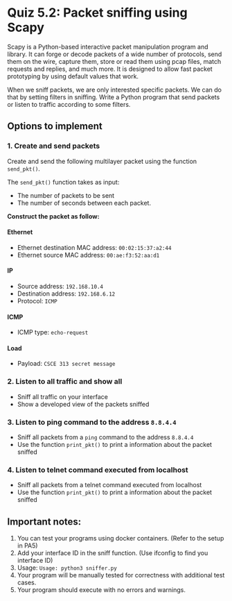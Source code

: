 # Quiz 5.2: Packet sniffing using Scapy

Scapy is a Python-based interactive packet manipulation program and library. It can forge or decode packets of a wide number of protocols, send them on the wire, capture them, store or read them using pcap files, match requests and replies, and much more. It is designed to allow fast packet prototyping by using default values that work.

When we sniff packets, we are only interested specific packets. We can do that by setting filters in sniffing. 
Write a Python program that send packets or listen to traffic according to some filters.


## Options to implement
### 1. Create and send packets
Create and send the following multilayer packet using the function `send_pkt()`.

The `send_pkt()` function takes as input:
- The number of packets to be sent
- The number of seconds between each packet.

**Construct the packet as follow:**
#### Ethernet
- Ethernet destination MAC address: `00:02:15:37:a2:44`
- Ethernet source MAC address: `00:ae:f3:52:aa:d1`

#### IP
- Source address: `192.168.10.4`
- Destination address: `192.168.6.12`
- Protocol: `ICMP`

#### ICMP
- ICMP type: `echo-request`

#### Load
- Payload: `CSCE 313 secret message`

### 2. Listen to all traffic and show all
- Sniff all traffic on your interface
- Show a developed view of the packets sniffed

### 3. Listen to ping command to the address `8.8.4.4`
- Sniff all packets from a `ping` command to the address `8.8.4.4`
- Use the function `print_pkt()` to print a information about the packet sniffed

### 4. Listen to telnet command executed from localhost
- Sniff all packets from a telnet command executed from localhost
- Use the function `print_pkt()` to print a information about the packet sniffed


## Important notes:
1. You can test your programs using docker containers. (Refer to the setup in PA5)
1. Add your interface ID in the sniff function. (Use ifconfig to find you interface ID)
1. Usage: `Usage: python3 sniffer.py`
1. Your program will be manually tested for correctness with additional test cases.
1. Your program should execute with no errors and warnings.